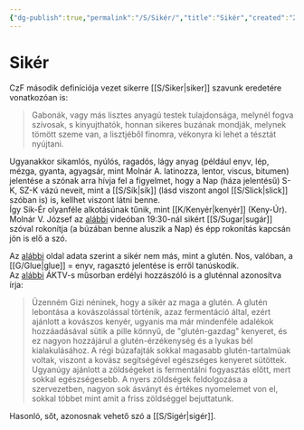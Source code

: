 ```yaml
---
{"dg-publish":true,"permalink":"/S/Sikér/","title":"Sikér","created":"2024-04-22T12:26","updated":"2025-10-10T21:56"}
---
```



# Sikér

CzF második definíciója vezet sikerre [[S/Siker\|siker]] szavunk eredetére vonatkozóan is:  
> Gabonák, vagy más lisztes anyagú testek tulajdonsága, melynél fogva szívosak, s kinyujthatók, honnan sikeres buzának mondják, melynek tömött szeme van, a lisztjéből finomra, vékonyra ki lehet a tésztát nyújtani.  

Ugyanakkor sikamlós, nyúlós, ragadós, lágy anyag (például enyv, lép, mézga, gyanta, agyagsár, mint Molnár A. latinozza, lentor, viscus, bitumen) jelentése a szónak arra hívja fel a figyelmet, hogy a Nap (háza jelentésű) S-K, SZ-K vázú neveit, mint a [[S/Sík\|sík]] (lásd viszont angol [[S/Slick\|slick]] szóban is) is, kellhet viszont látni benne.  
Így Sik-Ér olyanféle alkotásúnak tűnik, mint [[K/Kenyér\|kenyér]] (Keny-Úr).  
Molnár V. József az [alábbi](https://youtu.be/7gMQuvM4Dm0) videóban 19:30-nál sikért [[S/Sugar\|sugár]] szóval rokonítja (a búzában benne aluszik a Nap) és épp rokonítás kapcsán jön is elő a szó.  

Az [alábbi](https://glutenerzekeny.hu/mit-kell-tudni-glutenrol/) oldal adata szerint a sikér nem más, mint a glutén. Nos, valóban, a [[G/Glue\|glue]] = enyv, ragasztó jelentése is erről tanúskodik.  
Az [alábbi](https://youtu.be/vUSCneLdOx8) ÁKTV-s műsorban erdélyi hozzászóló is a gluténnal azonosítva írja:  
> Üzenném Gizi néninek, hogy a sikér az maga a glutén. A glutén lebontása a kovászolással történik, azaz fermentáció által, ezért ajánlott a kovászos kenyér, ugyanis ma már mindenféle adalékok hozzáadásával sütik a pille könnyű, de "glutén-gazdag" kenyeret, és ez nagyon hozzájárul a glutén-érzékenység és a lyukas bél kialakulásához. A régi búzafajták sokkal magasabb glutén-tartalmúak voltak, viszont a kovász segítségével egészséges kenyeret sütöttek. Ugyanúgy ajánlott a zöldségeket is fermentálni fogyasztás előtt, mert sokkal egészségesebb. A nyers zöldségek feldolgozása a szervezetben, nagyon sok ásványt és értékes nyomelemet von el, sokkal többet mint amit a friss zöldséggel bejuttatunk.  

Hasonló, sőt, azonosnak vehető szó a [[S/Sigér\|sigér]].  